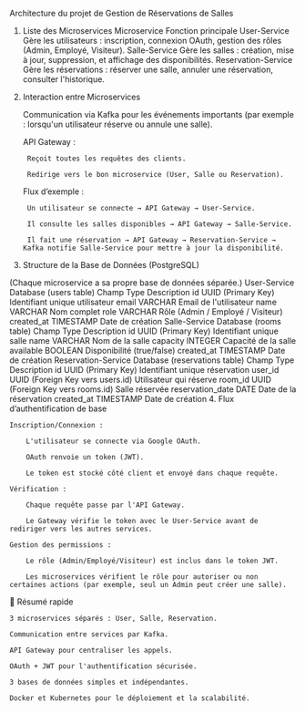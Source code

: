 Architecture du projet de Gestion de Réservations de Salles
1. Liste des Microservices
Microservice	Fonction principale
User-Service	Gère les utilisateurs : inscription, connexion OAuth, gestion des rôles (Admin, Employé, Visiteur).
Salle-Service	Gère les salles : création, mise à jour, suppression, et affichage des disponibilités.
Reservation-Service	Gère les réservations : réserver une salle, annuler une réservation, consulter l'historique.
2. Interaction entre Microservices

    Communication via Kafka pour les événements importants (par exemple : lorsqu'un utilisateur réserve ou annule une salle).

    API Gateway :

        Reçoit toutes les requêtes des clients.

        Redirige vers le bon microservice (User, Salle ou Reservation).

    Flux d’exemple :

        Un utilisateur se connecte → API Gateway → User-Service.

        Il consulte les salles disponibles → API Gateway → Salle-Service.

        Il fait une réservation → API Gateway → Reservation-Service → Kafka notifie Salle-Service pour mettre à jour la disponibilité.

3. Structure de la Base de Données (PostgreSQL)

(Chaque microservice a sa propre base de données séparée.)
User-Service Database (users table)
Champ	Type	Description
id	UUID (Primary Key)	Identifiant unique utilisateur
email	VARCHAR	Email de l'utilisateur
name	VARCHAR	Nom complet
role	VARCHAR	Rôle (Admin / Employé / Visiteur)
created_at	TIMESTAMP	Date de création
Salle-Service Database (rooms table)
Champ	Type	Description
id	UUID (Primary Key)	Identifiant unique salle
name	VARCHAR	Nom de la salle
capacity	INTEGER	Capacité de la salle
available	BOOLEAN	Disponibilité (true/false)
created_at	TIMESTAMP	Date de création
Reservation-Service Database (reservations table)
Champ	Type	Description
id	UUID (Primary Key)	Identifiant unique réservation
user_id	UUID (Foreign Key vers users.id)	Utilisateur qui réserve
room_id	UUID (Foreign Key vers rooms.id)	Salle réservée
reservation_date	DATE	Date de la réservation
created_at	TIMESTAMP	Date de création
4. Flux d’authentification de base

    Inscription/Connexion :

        L'utilisateur se connecte via Google OAuth.

        OAuth renvoie un token (JWT).

        Le token est stocké côté client et envoyé dans chaque requête.

    Vérification :

        Chaque requête passe par l'API Gateway.

        Le Gateway vérifie le token avec le User-Service avant de rediriger vers les autres services.

    Gestion des permissions :

        Le rôle (Admin/Employé/Visiteur) est inclus dans le token JWT.

        Les microservices vérifient le rôle pour autoriser ou non certaines actions (par exemple, seul un Admin peut créer une salle).

🎯 Résumé rapide

    3 microservices séparés : User, Salle, Reservation.

    Communication entre services par Kafka.

    API Gateway pour centraliser les appels.

    OAuth + JWT pour l'authentification sécurisée.

    3 bases de données simples et indépendantes.

    Docker et Kubernetes pour le déploiement et la scalabilité.
